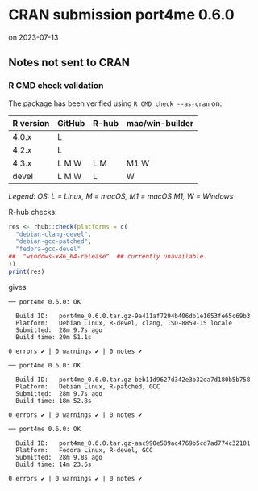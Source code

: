 # CRAN submission port4me 0.6.0

on 2023-07-13


## Notes not sent to CRAN

### R CMD check validation

The package has been verified using `R CMD check --as-cran` on:

| R version | GitHub | R-hub  | mac/win-builder |
| --------- | ------ | ------ | --------------- |
| 4.0.x     | L      |        |                 |
| 4.2.x     | L      |        |                 |
| 4.3.x     | L M W  | L M    | M1 W            |
| devel     | L M W  | L      |    W            |

*Legend: OS: L = Linux, M = macOS, M1 = macOS M1, W = Windows*


R-hub checks:

```r
res <- rhub::check(platforms = c(
  "debian-clang-devel", 
  "debian-gcc-patched", 
  "fedora-gcc-devel"
##  "windows-x86_64-release"  ## currently unavailable
))
print(res)
```

gives

```
── port4me 0.6.0: OK

  Build ID:   port4me_0.6.0.tar.gz-9a411af7294b406db1e1653fe65c69b3
  Platform:   Debian Linux, R-devel, clang, ISO-8859-15 locale
  Submitted:  28m 9.7s ago
  Build time: 20m 51.1s

0 errors ✔ | 0 warnings ✔ | 0 notes ✔

── port4me 0.6.0: OK

  Build ID:   port4me_0.6.0.tar.gz-beb11d9627d342e3b32da7d180b5b758
  Platform:   Debian Linux, R-patched, GCC
  Submitted:  28m 9.7s ago
  Build time: 18m 52.8s

0 errors ✔ | 0 warnings ✔ | 0 notes ✔

── port4me 0.6.0: OK

  Build ID:   port4me_0.6.0.tar.gz-aac990e589ac4769b5cd7ad774c32101
  Platform:   Fedora Linux, R-devel, GCC
  Submitted:  28m 9.8s ago
  Build time: 14m 23.6s

0 errors ✔ | 0 warnings ✔ | 0 notes ✔
```
